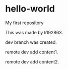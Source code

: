 # hello-world
My first repository

This was made by li192863.

dev branch was created.

remote dev add content1.

remote dev add content2.
